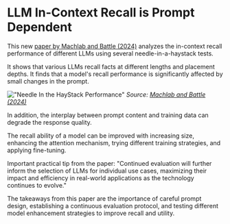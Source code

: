 # LLM In-Context Recall is Prompt Dependent




This new [paper by Machlab and Battle (2024)](https://arxiv.org/abs/2404.08865) analyzes the in-context recall performance of different LLMs using several needle-in-a-haystack tests.

It shows that various LLMs recall facts at different lengths and placement depths. It finds that a model's recall performance is significantly affected by small changes in the prompt. 

!["Needle In the HayStack Performance"](../../img/research/haystack-performance.png)
*Source: [Machlab and Battle (2024)](https://arxiv.org/abs/2404.08865)*


In addition, the interplay between prompt content and training data can degrade the response quality.

The recall ability of a model can be improved with increasing size, enhancing the attention mechanism, trying different training strategies, and applying fine-tuning.

Important practical tip from the paper: "Continued evaluation will further inform the selection of LLMs for individual use cases, maximizing their impact and efficiency in real-world applications as the technology continues to evolve."

The takeaways from this paper are the importance of careful prompt design, establishing a continuous evaluation protocol, and testing different model enhancement strategies to improve recall and utility.
